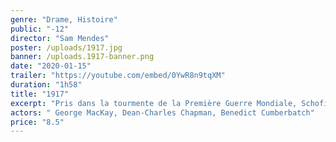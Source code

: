 ```yaml
---
genre: "Drame, Histoire"
public: "-12"
director: "Sam Mendes"
poster: /uploads/1917.jpg
banner: /uploads.1917-banner.png
date: "2020-01-15"
trailer: "https://youtube.com/embed/0YwR8n9tqXM"
duration: "1h58"
title: "1917"
excerpt: "Pris dans la tourmente de la Première Guerre Mondiale, Schofield et Blake, deux jeunes soldats britanniques, se voient assigner une mission à proprement parler impossible. Porteurs d’un message qui pourrait empêcher une attaque dévastatrice et la mort de centaines de soldats, dont le frère de Blake, ils se lancent dans une véritable course contre la montre, derrière les lignes ennemies."
actors: " George MacKay, Dean-Charles Chapman, Benedict Cumberbatch"
price: "8.5"
---
```

